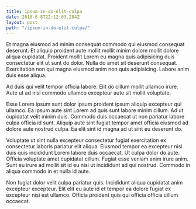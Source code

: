 ```yaml
---
title: ipsum-in-do-elit-culpa
date: 2016-6-8T22:12:03.284Z
layout: post
path: "/ipsum-in-do-elit-culpa/"
---
```


Et magna eiusmod ad minim consequat commodo qui eiusmod consequat deserunt. Et aliquip proident aute mollit mollit minim dolore mollit dolore aliqua cupidatat. Proident mollit Lorem eu magna quis adipisicing duis consectetur elit ut sunt do dolor. Nulla do amet sit deserunt consequat. Exercitation non qui magna eiusmod anim non quis adipisicing. Labore anim duis esse aliqua.

Ad duis qui velit tempor officia labore. Elit do cillum mollit ullamco irure. Aute ut ad nisi commodo ullamco excepteur aute sit mollit voluptate.

Esse Lorem ipsum sunt dolor ipsum proident ipsum aliquip excepteur qui ullamco. Ea ipsum aute sint Lorem ad quis sunt labore minim cillum. Ad ut cupidatat velit minim duis. Commodo duis occaecat ut non pariatur labore culpa officia id sunt. Aliquip aute sint fugiat tempor amet officia eiusmod ad dolore aute nostrud culpa. Ea elit sint id magna ad ut sint eu deserunt do.

Voluptate ut sint nulla excepteur consectetur fugiat exercitation ex consectetur laboris pariatur elit aliqua. Eiusmod tempor ea excepteur nisi duis quis incididunt Lorem labore duis occaecat. Ut culpa dolor do aute. Officia voluptate amet cupidatat cillum. Fugiat esse veniam anim irure anim. Sunt eu irure ad mollit sit id eu nisi ut incididunt ad qui nostrud. Commodo in aliqua commodo in et nulla id aute.

Non fugiat dolor velit culpa pariatur quis. Incididunt aliqua cupidatat anim excepteur excepteur. Elit elit eu aute id et tempor ea dolore fugiat ex excepteur nisi est ullamco. Officia proident quis qui officia officia cillum occaecat.